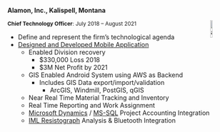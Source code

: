 <p style="font-size: 1em; font-weight: bold;">Alamon, Inc., Kalispell, Montana</p>
<img src="images/alamon_logo.png" alt="alamon_logo" style="width:10%; float: right;">
<p style="font-size: 0.85em;"><b>Chief Technology Officer</b>: July 2018 – August 2021</p>
<p style="font-size: 0.75em;">

- Define and represent the firm’s technological agenda
- [Designed and Developed Mobile Application](https://alatrac.com)
  - Enabled Division recovery
    - $330,000 Loss 2018
    - $3M Net Profit by 2021
  - GIS Enabled Android System using AWS as Backend
    - Includes GIS Data export/import/validation
      - ArcGIS, Windmill, PostGIS, qGIS
  - Near Real Time Material Tracking and Inventory
  - Real Time Reporting and Work Assignment
  - [Microsoft Dynamics](https://learn.microsoft.com/en-us/dynamics-gp/) / [MS-SQL](https://www.microsoft.com/en-us/sql-server) Project Accounting Integration
  - [IML Resistograph](https://iml-na.com/product/iml-powerdrill/) Analysis & Bluetooth Integration

</p>
